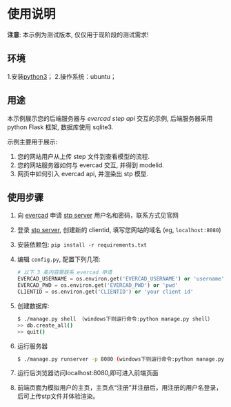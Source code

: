 # 使用说明

**注意**: 本示例为测试版本, 仅仅用于现阶段的测试需求!

## 环境
1.安装[python3](https://www.python.org/)；
2.操作系统：ubuntu；


## 用途

本示例展示您的后端服务器与 *evercad step api* 交互的示例, 后端服务器采用 python Flask 框架, 数据库使用 sqlite3.



示例主要用于展示:

1. 您的网站用户从上传 step 文件到查看模型的流程.
2. 您的网站服务器如何与 evercad 交互, 并得到 modelid.
3. 网页中如何引入 evercad api, 并渲染出 stp 模型.



## 使用步骤

1. 向 [evercad](https://www.everxyz.com/) 申请 [stp server](https://test.everxyz.com/stp/) 用户名和密码，联系方式见官网

2. 登录 [stp server](https://test.everxyz.com/stp/), 创建新的 clientid, 填写您网站的域名 (eg, `localhost:8080`)

3. 安装依赖包: `pip install -r requirements.txt`

4. 编辑 `config.py`, 配置下列几项:

   ```python
   # 以下 3 条内容需联系 evercad 申请                                
   EVERCAD_USERNAME = os.environ.get('EVERCAD_USERNAME') or 'username'
   EVERCAD_PWD = os.environ.get('EVERCAD_PWD') or 'pwd'               
   CLIENTID = os.environ.get('CLIENTID') or 'your client id'          
   ```

5. 创建数据库:

   ```bash
   $ ./manage.py shell （windows下则运行命令:python manage.py shell）
   >> db.create_all()
   >> quit()
   ```

6. 运行服务器

   ```bash
   $ ./manage.py runserver -p 8080 (windows下则运行命令:python manage.py runserver -p 8080)
   ```
7. 运行后浏览器访问localhost:8080,即可进入前端页面
 
8. 前端页面为模拟用户的主页，主页点“注册”并注册后，用注册的用户名登录，后可上传stp文件并体验渲染。

